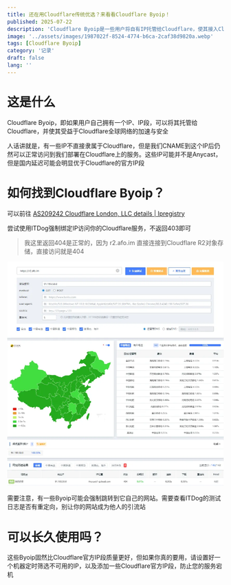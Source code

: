 ```yaml
---
title: 还在用Cloudflare传统优选？来看看Cloudflare Byoip！
published: 2025-07-22
description: 'Cloudflare Byoip是一些用户将自有IP托管给Cloudflare，使其接入Cloudflare全球网络，大部分IP质量比官方IP好得多，但，代价是什么呢？'
image: '../assets/images/1987022f-8524-4774-b6ca-2caf38d9820a.webp'
tags: [Cloudflare Byoip]
category: '记录'
draft: false 
lang: ''
---
```


# 这是什么

Cloudflare Byoip，即如果用户自己拥有一个IP、IP段，可以将其托管给Cloudflare，并使其受益于Cloudflare全球网络的加速与安全

人话讲就是，有一些IP不直接隶属于Cloudflare，但是我们CNAME到这个IP后仍然可以正常访问到我们部署在Cloudflare上的服务。这些IP可能并不是Anycast，但是国内延迟可能会明显优于Cloudflare的官方IP段

# 如何找到Cloudflare Byoip？

可以前往 [AS209242 Cloudflare London, LLC details | Ipregistry](https://ipregistry.co/AS209242#ranges)

尝试使用ITDog强制绑定IP访问你的Cloudflare服务，不返回403即可

> 我这里返回404是正常的，因为 r2.afo.im 直接连接到Cloudflare R2对象存储，直接访问就是404

![](../assets/images/838f685e-3913-4b21-995e-5ee149f4bffa.webp)

需要注意，有一些Byoip可能会强制跳转到它自己的网站。需要查看ITDog的测试日志是否有重定向，别让你的网站成为他人的引流站

# 可以长久使用吗？

这些Byoip固然比Cloudflare官方IP段质量更好，但如果你真的要用，请设置好一个机器定时筛选不可用的IP，以及添加一些Cloudflare官方IP段，防止您的服务宕机
